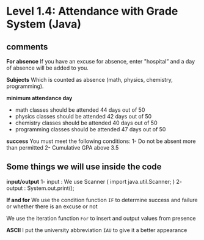 # Level 1.4: Attendance with Grade System (Java)


## comments

**For absence**
 If you have an excuse for absence, enter  "hospital” and a day of absence will be added to you.

**Subjects**
 Which is counted as absence
 (math, physics, chemistry, programming).

**minimum attendance day**
   - math classes should be attended 44 days out of 50
   - physics classes should be attended 42 days out of 50
   - chemistry classes should be attended 40 days out of 50
   - programming classes should be attended 47 days out of 50

**success**
 You must meet the following conditions:
      1- Do not be absent more than permitted
      2- Cumulative GPA above 3.5

## Some things we will use inside the code

**input/output**
 1- input :
  We use Scanner
  ( import java.util.Scanner; )
 2- output :
  System.out.print();

**If and for**
 We use the condition function `IF` to determine success and failure or whether there is an excuse or not

 We use the iteration function `For` to insert and output values from presence

**ASCII**
 I put the university abbreviation `IAU` to give it a better appearance



